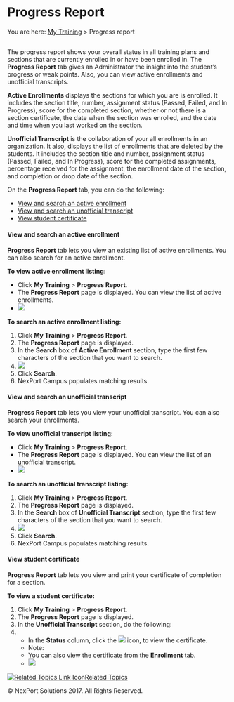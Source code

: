 # Progress Report

You are here: [My Training](https://www.nexportcampus.com/Content/Guides/aweb/Content/Module\_Topics/My\_Training/My\_Training.htm) > Progress report

## &#x20;<a href="#kanchor79" id="kanchor79"></a>

The progress report shows your overall status in all training plans and sections that are currently enrolled in or have been enrolled in. The **Progress Report** tab gives an Administrator the insight into the student’s progress or weak points. Also, you can view active enrollments and unofficial transcripts.

&#x20;

**Active Enrollments** displays the sections for which you are is enrolled. It includes the section title, number, assignment status (Passed, Failed, and In Progress), score for the completed section, whether or not there is a section certificate, the date when the section was enrolled, and the date and time when you last worked on the section.

**Unofficial Transcript** is the collaboration of your all enrollments in an organization. It also, displays the list of enrollments that are deleted by the students. It includes the section title and number, assignment status (Passed, Failed, and In Progress), score for the completed assignments, percentage received for the assignment, the enrollment date of the section, and completion or drop date of the section.

&#x20;

On the **Progress Report** tab, you can do the following:

* [View and search an active enrollment](https://www.nexportcampus.com/Content/Guides/aweb/Content/Module\_Topics/My\_Training/Progress\_Report/Progress\_report.htm#View)
* [View and search an unofficial transcript](https://www.nexportcampus.com/Content/Guides/aweb/Content/Module\_Topics/My\_Training/Progress\_Report/Progress\_report.htm#View2)
* [View student certificate](https://www.nexportcampus.com/Content/Guides/aweb/Content/Module\_Topics/My\_Training/Progress\_Report/Progress\_report.htm#View3)

#### View and search an active enrollment <a href="#view" id="view"></a>

**Progress Report** tab lets you view an existing list of active enrollments. You can also search for an active enrollment.

&#x20;

**To view active enrollment listing:**

* Click **My Training** > **Progress Report**.
* The **Progress Report** page is displayed. You can view the list of active enrollments.
* ![](https://www.nexportcampus.com/Content/Guides/aweb/Content/Resources/Images/Progress\_Report/ProgressReport\_ActiveEnrollment\_550x290.png)

&#x20;

**To search an active enrollment listing:**

1. Click **My Training** > **Progress Report**.
2. The **Progress Report** page is displayed.
3. In the **Search** box of **Active Enrollment** section, type the first few characters of the section that you want to search.
4. ![](https://www.nexportcampus.com/Content/Guides/aweb/Content/Resources/Images/Progress\_Report/ProgressReport\_Active\_Search\_550x200.png)
5. Click **Search**.
6. NexPort Campus populates matching results.

#### View and search an unofficial transcript <a href="#view2" id="view2"></a>

**Progress Report** tab lets you view your unofficial transcript. You can also search your enrollments.

&#x20;

**To view unofficial transcript listing:**

* Click **My Training** > **Progress Report**.
* The **Progress Report** page is displayed. You can view the list of an unofficial transcript.
* ![](https://www.nexportcampus.com/Content/Guides/aweb/Content/Resources/Images/Progress\_Report/ProgressReport\_Transcript\_550x290.png)

&#x20;

**To search an unofficial transcript listing:**

1. Click **My Training** > **Progress Report**.
2. The **Progress Report** page is displayed.
3. In the **Search** box of **Unofficial Transcript** section, type the first few characters of the section that you want to search.
4. ![](https://www.nexportcampus.com/Content/Guides/aweb/Content/Resources/Images/Progress\_Report/ProgressReport\_Transcript\_Search\_550x200.png)
5. Click **Search**.
6. NexPort Campus populates matching results.

#### View student certificate <a href="#view3" id="view3"></a>

**Progress Report** tab lets you view and print your certificate of completion for a section.

&#x20;

**To view a student certificate:**

1. Click **My Training** > **Progress Report**.
2. The **Progress Report** page is displayed.
3. In the **Unofficial Transcript** section, do the following:
4.
   * In the **Status** column, click the ![](https://www.nexportcampus.com/Content/Guides/aweb/Content/Resources/Images/Common\_Screens\_Icons/Certificate.png) icon, to view the certificate.
   * Note:
   * You can also view the certificate from the **Enrollment** tab.
   * ![](https://www.nexportcampus.com/Content/Guides/aweb/Content/Resources/Images/Progress\_Report/ProgressReport\_Certificate\_550x290.png)

&#x20;

[![Related Topics Link Icon](https://www.nexportcampus.com/Content/Guides/aweb/Skins/Default/Stylesheets/Images/transparent.gif)Related Topics](javascript:void\(0\);)

&#x20;

© NexPort Solutions 2017. All Rights Reserved.
